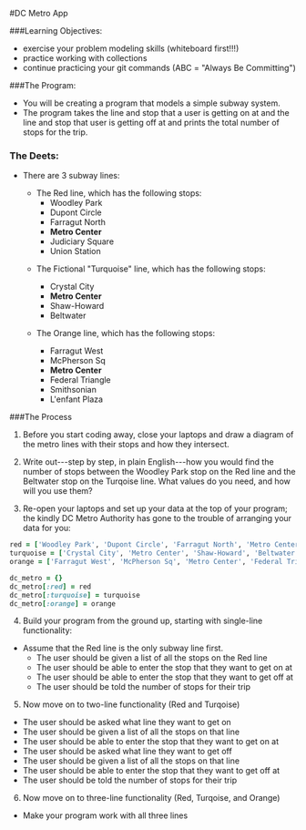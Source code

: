 #DC Metro App

###Learning Objectives:
  * exercise your problem modeling skills (whiteboard first!!!)
  * practice working with collections
  * continue practicing your git commands (ABC = "Always Be Committing")
  

###The Program:
- You will be creating a program that models a simple subway system.
- The program takes the line and stop that a user is getting on at and the line
and stop that user is getting off at and prints the total number of stops for the trip.

### The Deets:
- There are 3 subway lines:
  - The Red line, which has the following stops: 
    - Woodley Park
    - Dupont Circle
    - Farragut North
    - __Metro Center__
    - Judiciary Square
    - Union Station
    
    
   * The Fictional "Turquoise" line, which has the following stops: 
     * Crystal City
     * __Metro Center__
     * Shaw-Howard
     * Beltwater
   
   * The Orange line, which has the following stops: 
     - Farragut West
     - McPherson Sq
     - __Metro Center__
     - Federal Triangle
     - Smithsonian
     - L'enfant Plaza
     

###The Process
1) Before you start coding away, close your laptops and draw a diagram of the metro lines with their stops and how they intersect.

2) Write out---step by step, in plain English---how you would find the number of stops between the Woodley Park stop on the Red line and the Beltwater stop on the Turqoise line. What values do you need, and how will you use them?
	
3) Re-open your laptops and set up your data at the top of your program; the kindly DC Metro Authority has gone to the trouble of arranging your data for you:

```ruby
red = ['Woodley Park', 'Dupont Circle', 'Farragut North', 'Metro Center', 'Union Station']
turquoise = ['Crystal City', 'Metro Center', 'Shaw-Howard', 'Beltwater']
orange = ['Farragut West', 'McPherson Sq', 'Metro Center', 'Federal Triangle', 'Smithsonian', "L'enfant Plaza"]

dc_metro = {}
dc_metro[:red] = red
dc_metro[:turquoise] = turquoise
dc_metro[:orange] = orange
```

4) Build your program from the ground up, starting with single-line functionality:
  - Assume that the Red line is the only subway line first.
    - The user should be given a list of all the stops on the Red line
    - The user should be able to enter the stop that they want to get on at
    - The user should be able to enter the stop that they want to get off at
    - The user should be told the number of stops for their trip

5) Now move on to two-line functionality (Red and Turqoise)
  - The user should be asked what line they want to get on
  - The user should be given a list of all the stops on that line
  - The user should be able to enter the stop that they want to get on at
  - The user should be asked what line they want to get off
  - The user should be given a list of all the stops on that line
  - The user should be able to enter the stop that they want to get off at
  - The user should be told the number of stops for their trip

6) Now move on to three-line functionality (Red, Turqoise, and Orange)
  - Make your program work with all three lines

